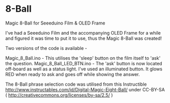 8-Ball
======

Magic 8-Ball for Seeeduino Film &amp; OLED Frame

I've had a Seeeduino Film and the accompanying OLED Frame for a while and figured it was time to put it to use, thus the Magic 8-Ball was created!

Two versions of the code is available - 

Magic_8_Ball.ino - This utilises the 'sleep' button on the film itself to 'ask' the question.
Magic_8_Ball_LED_BTN.ino - The 'ask' button is now located off-board as well as a status light. I've used an illuminated button. It glows RED when ready to ask and goes off while showing the answer.


The 8-Ball phrase selection code was utilised from this Instructible http://www.instructables.com/id/Digital-Magic-Eight-Ball/ under CC-BY-SA ( http://creativecommons.org/licenses/by-sa/2.5/ )
